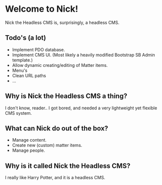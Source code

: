 # Welcome to Nick!

Nick the Headless CMS is, surprisingly, a headless CMS.

## Todo's (a lot)
- Implement PDO database.
- Implement CMS UI. (Most likely a heavily modified Bootstrap SB Admin template.)
- Allow dynamic creating/editing of Matter items.
- Menu's
- Clean URL paths
- ...

## Why is Nick the Headless CMS a thing?
I don't know, reader..
I got bored, and needed a very lightweight yet flexible CMS system.

## What can Nick do out of the box?
- Manage content.
- Create new (custom) matter items.
- Manage people.

## Why is it called Nick the Headless CMS?
I really like Harry Potter, and it is a headless CMS.